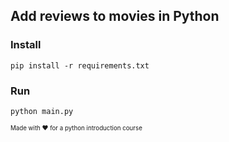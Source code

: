 ## Add reviews to movies in Python

### Install
<code>pip install -r requirements.txt</code>

### Run
<code>python main.py</code>

<sub><sup>Made with ❤️ for a python introduction course</sup></sub>